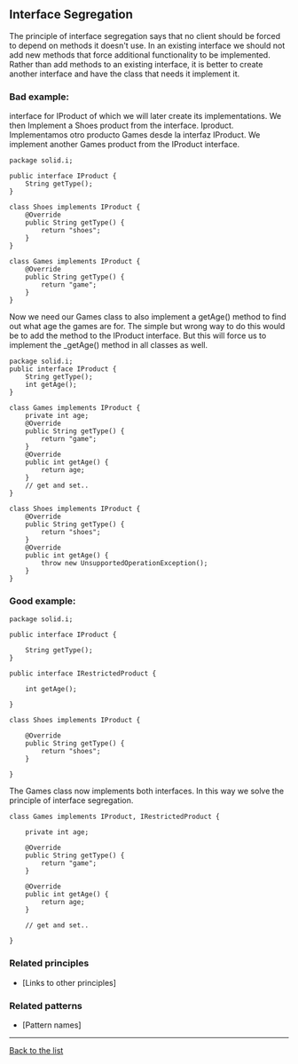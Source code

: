 ## Interface Segregation

The principle of interface segregation says that no client should be forced to depend on 
methods it doesn't use. In an existing interface we should not add new methods that force 
additional functionality to be implemented. Rather than add methods to an existing interface, 
it is better to create another interface and have the class that needs it implement it.


### Bad example:

interface for IProduct of which we will later create its implementations.
We then Implement a Shoes product from the interface. Iproduct.
Implementamos otro producto Games desde la interfaz IProduct.
We implement another Games product from the IProduct interface.

```JAVA:
package solid.i;

public interface IProduct {
    String getType();
}

class Shoes implements IProduct {
    @Override
    public String getType() {
        return "shoes";
    }
}

class Games implements IProduct {
    @Override
    public String getType() {
        return "game";
    }
}
```

Now we need our Games class to also implement a getAge() method to 
find out what age the games are for. The simple but wrong way to do this 
would be to add the method to the IProduct interface. But this will force us 
to implement the _getAge() method in all classes as well.

```JAVA:
package solid.i;
public interface IProduct {
    String getType();
    int getAge();
}

class Games implements IProduct {
    private int age;
    @Override
    public String getType() {
        return "game";
    }
    @Override
    public int getAge() {
        return age;
    }
    // get and set.. 
}

class Shoes implements IProduct {
    @Override
    public String getType() {
        return "shoes";
    }
    @Override
    public int getAge() {
        throw new UnsupportedOperationException();
    }
}
```

### Good example:

```JAVA:
package solid.i;

public interface IProduct {

    String getType();
}

public interface IRestrictedProduct {

    int getAge();

}

class Shoes implements IProduct {

    @Override
    public String getType() {
        return "shoes";
    }

}
```

The Games class now implements both interfaces. 
In this way we solve the principle of interface segregation.

```JAVA:
class Games implements IProduct, IRestrictedProduct {

    private int age;

    @Override
    public String getType() {
        return "game";
    }

    @Override
    public int getAge() {
        return age;
    }

    // get and set..

}
```

### Related principles

- [Links to other principles] 

### Related patterns

- [Pattern names]

---
[Back to the list](./README.md)